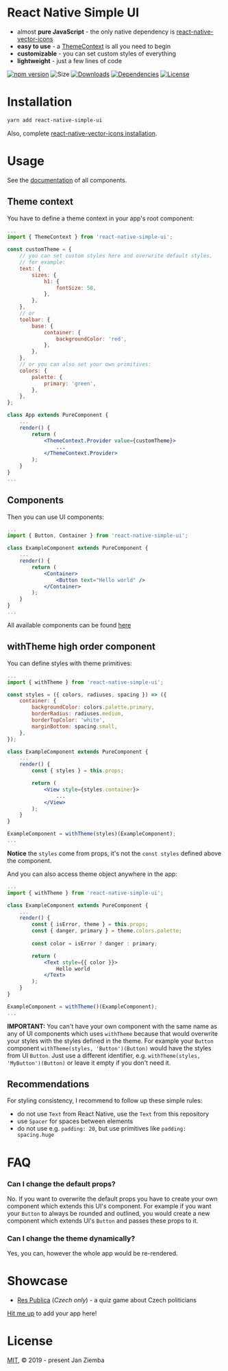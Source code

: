 # React Native Simple UI
- almost **pure JavaScript** - the only native dependency is [react-native-vector-icons](https://github.com/oblador/react-native-vector-icons)
- **easy to use** - a [ThemeContext](#theme-context) is all you need to begin
- **customizable** - you can set custom styles of everything
- **lightweight** - just a few lines of code

[![npm version](https://img.shields.io/npm/v/react-native-simple-ui.svg?style=flat-square)](https://www.npmjs.com/package/react-native-simple-ui)
![Size](https://img.shields.io/github/size/janziemba/react-native-simple-ui/dist.svg?style=flat-square)
[![Downloads](https://img.shields.io/npm/dm/react-native-simple-ui.svg?style=flat-square)](https://img.shields.io/npm/dm/react-native-simple-ui.svg)
[![Dependencies](https://img.shields.io/librariesio/github/janziemba/react-native-simple-ui.svg?style=flat-square)](https://www.npmjs.com/package/react-native-simple-ui)
[![License](https://img.shields.io/badge/license-MIT-blue.svg?style=flat-square)](https://raw.githubusercontent.com/janziemba/react-native-simple-ui/master/LICENSE)

# Installation
```sh
yarn add react-native-simple-ui
```
Also, complete [react-native-vector-icons installation](https://github.com/oblador/react-native-vector-icons#installation).

# Usage
See the [documentation](/docs/) of all components.

## Theme context
You have to define a theme context in your app's root component:
```jsx
...
import { ThemeContext } from 'react-native-simple-ui';

const customTheme = {
    // you can set custom styles here and overwrite default styles,
    // for example:
    text: {
        sizes: {
            h1: {
                fontSize: 50,
            },
        },
    },
    // or
    toolbar: {
        base: {
            container: {
                backgroundColor: 'red',
            },
        },
    },
    // or you can also set your own primitives:
    colors: {
        palette: {
            primary: 'green',
        },
    },
};

class App extends PureComponent {
    ...
    render() {
        return (
            <ThemeContext.Provider value={customTheme}>
                ...
            </ThemeContext.Provider>
        );
    }
}
...
```

## Components
Then you can use UI components:
```jsx
...
import { Button, Container } from 'react-native-simple-ui';

class ExampleComponent extends PureComponent {
    ...
    render() {
        return (
            <Container>
                <Button text="Hello world" />
            </Container>
        );
    }
}
...
```
All available components can be found [here](/src/components/)

## withTheme high order component
You can define styles with theme primitives:
```jsx
...
import { withTheme } from 'react-native-simple-ui';

const styles = ({ colors, radiuses, spacing }) => ({
    container: {
        backgroundColor: colors.palette.primary,
        borderRadius: radiuses.medium,
        borderTopColor: 'white',
        marginBottom: spacing.small,
    },
});

class ExampleComponent extends PureComponent {
    ...
    render() {
        const { styles } = this.props;

        return (
            <View style={styles.container}>
                ...
            </View>
        );
    }
}

ExampleComponent = withTheme(styles)(ExampleComponent);
...
```

**Notice** the `styles` come from props, it's not the `const styles` defined above the component.

And you can also access theme object anywhere in the app:
```jsx
...
import { withTheme } from 'react-native-simple-ui';

class ExampleComponent extends PureComponent {
    ...
    render() {
        const { isError, theme } = this.props;
        const { danger, primary } = theme.colors.palette;
        
        const color = isError ? danger : primary;

        return (
            <Text style={{ color }}>
                Hello world
            </Text>
        );
    }
}

ExampleComponent = withTheme()(ExampleComponent);
...
```

**IMPORTANT:** You can't have your own component with the same name as any of UI components which uses `withTheme` because that would overwrite your styles with the styles defined in the theme. For example your `Button` component `withTheme(styles, 'Button')(Button)` would have the styles from UI `Button`. Just use a different identifier, e.g. `withTheme(styles, 'MyButton')(Button)` or leave it empty if you don't need it.

## Recommendations
For styling consistency, I recommend to follow up these simple rules:
- do not use `Text` from React Native, use the `Text` from this repository
- use `Spacer` for spaces between elements
- do not use e.g. `padding: 20`, but use primitives like `padding: spacing.huge`

# FAQ
### Can I change the default props?
No. If you want to overwrite the default props you have to create your own component which extends this UI's component. For example if you want your `Button` to always be rounded and outlined, you would create a new component which extends UI's `Button` and passes these props to it.

### Can I change the theme dynamically?
Yes, you can, however the whole app would be re-rendered.

# Showcase
- [Res Publica](https://play.google.com/store/apps/details?id=cz.janziemba.respublica) (_Czech only_) - a quiz game about Czech politicians

[Hit me up](mailto:jan.ziemba@gmail.com) to add your app here!

# License
[MIT](LICENSE), © 2019 - present Jan Ziemba
